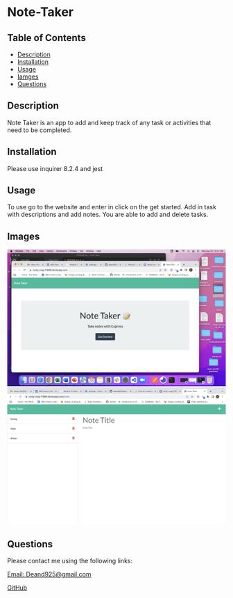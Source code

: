 # Note-Taker


  ## Table of Contents
  
  - [Description](#description)
  - [Installation](#installation)
  - [Usage](#usage)
  - [Iamges](#images)
  - [Questions](#questions)
  
  ## Description
 
  Note Taker is an app to add and keep track of any task or activities that need to be completed.

  ## Installation
  
  Please use inquirer 8.2.4 and jest

  ## Usage
  
  To use go to the website and enter in click on the get started. Add in task with descriptions and add notes. You are able to add and delete tasks.

  
  ## Images

  <img src="images/Screen Shot 2022-09-28 at 10.31.30 AM.png">

  <img src="images/Screen Shot 2022-09-28 at 10.32.09 AM.png">

  ## Questions

  Please contact me using the following links:

  [Email: Deand925@gmail.com](mailto:Deand925@gmail.com)

  [GitHub](https://github.com/deand925/Note-Taker.git)

